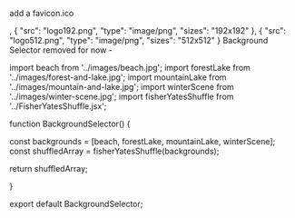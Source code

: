 add a favicon.ico



<!-- from Manifest.json - icons -->
,
    {
      "src": "logo192.png",
      "type": "image/png",
      "sizes": "192x192"
    },
    {
      "src": "logo512.png",
      "type": "image/png",
      "sizes": "512x512"
    }
Background Selector removed for now -

import beach from '../images/beach.jpg';
import forestLake from '../images/forest-and-lake.jpg';
import mountainLake from '../images/mountain-and-lake.jpg';
import winterScene from '../images/winter-scene.jpg';
import fisherYatesShuffle from '../FisherYatesShuffle.jsx';

function BackgroundSelector() {

  const backgrounds = [beach, forestLake, mountainLake, winterScene];
  const shuffledArray = fisherYatesShuffle(backgrounds);

  return shuffledArray;

}

export default BackgroundSelector;